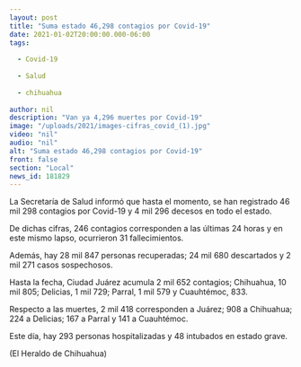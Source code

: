 ```yaml
---
layout: post
title: "Suma estado 46,298 contagios por Covid-19"
date: 2021-01-02T20:00:00.000-06:00
tags:
  
  - Covid-19
  
  - Salud
  
  - chihuahua
  
author: nil
description: "Van ya 4,296 muertes por Covid-19"
image: "/uploads/2021/images-cifras_covid_(1).jpg"
video: "nil"
audio: "nil"
alt: "Suma estado 46,298 contagios por Covid-19"
front: false
section: "Local"
news_id: 181829
---
```


La Secretaría de Salud informó que hasta el momento, se han registrado 46 mil 298 contagios por Covid-19 y 4 mil 296 decesos en todo el estado.

De dichas cifras, 246 contagios corresponden a las últimas 24 horas y en este mismo lapso, ocurrieron 31 fallecimientos.

Además, hay 28 mil 847 personas recuperadas; 24 mil 680 descartados y 2 mil 271 casos sospechosos.

Hasta la fecha, Ciudad Juárez acumula 2 mil 652 contagios; Chihuahua, 10 mil 805; Delicias, 1 mil 729; Parral, 1 mil 579 y Cuauhtémoc, 833.

Respecto a las muertes, 2 mil 418 corresponden a Juárez; 908 a Chihuahua; 224 a Delicias; 167 a Parral y 141 a Cuauhtémoc.

Este día, hay 293 personas hospitalizadas y 48 intubados en estado grave.

(El Heraldo de Chihuahua)
